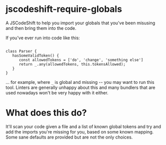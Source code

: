 # jscodeshift-require-globals
A JSCodeShift to help you import your globals that you've been misusing and then bring them into the code. 

If you've ever run into code like this:

```

class Parser {
   hasSomeValidToken() {
      const allowedTokens = ['do', 'change', 'something else']
      return _.any(allowedTokens, this.tokensAllowed);
   }
}

```
... for example, where `_` is global and missing -- you may want to run this tool. Linters are generally unhappy about this and many bundlers that
are used nowadays won't be very happy with it either. 

# What does this do?

It'll scan your code given a file and a list of known global tokens and try and add the imports you're missing for you, based on some known mapping.
Some sane defaults are provided but are not the only choices.
